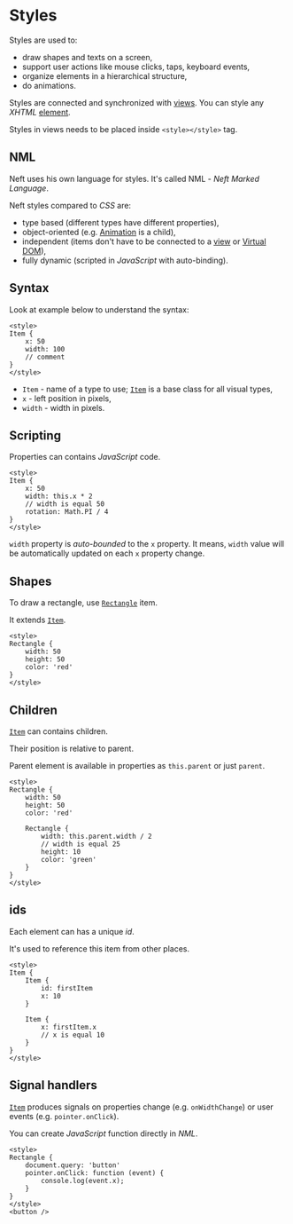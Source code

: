 # Styles

Styles are used to:
- draw shapes and texts on a screen,
- support user actions like mouse clicks, taps, keyboard events,
- organize elements in a hierarchical structure,
- do animations.

Styles are connected and synchronized with [views](/views.html). You can style any *XHTML* [element](/api/document-element.html).

Styles in views needs to be placed inside `<style></style>` tag.

## NML

Neft uses his own language for styles. It's called NML - *Neft Marked Language*.

Neft styles compared to *CSS* are:
- type based (different types have different properties),
- object-oriented (e.g. [Animation](/styles/animations.html) is a child),
- independent (items don't have to be connected to a [view](/views.html) or [Virtual DOM](/views/virtual-dom.html)),
- fully dynamic (scripted in *JavaScript* with auto-binding).

## Syntax

Look at example below to understand the syntax:

```xhtml
<style>
Item {
    x: 50
    width: 100
    // comment
}
</style>
```

- `Item` - name of a type to use; [`Item`](/api/renderer-item.html) is a base class for all visual types,
- `x` - left position in pixels,
- `width` - width in pixels.

## Scripting

Properties can contains *JavaScript* code.

```xhtml
<style>
Item {
    x: 50
    width: this.x * 2
    // width is equal 50
    rotation: Math.PI / 4
}
</style>
```

`width` property is *auto-bounded* to the `x` property. It means, `width` value will be automatically updated on each `x` property change.

## Shapes

To draw a rectangle, use [`Rectangle`](/api/renderer-rectangle.html) item.

It extends [`Item`](/api/renderer-item.html).

```xhtml
<style>
Rectangle {
    width: 50
    height: 50
    color: 'red'
}
</style>
```

## Children

[`Item`](/api/renderer-item.html) can contains children.

Their position is relative to parent.

Parent element is available in properties as `this.parent` or just `parent`.

```xhtml
<style>
Rectangle {
    width: 50
    height: 50
    color: 'red'

    Rectangle {
        width: this.parent.width / 2
        // width is equal 25
        height: 10
        color: 'green'
    }
}
</style>
```

## ids

Each element can has a unique *id*.

It's used to reference this item from other places.

```xhtml
<style>
Item {
    Item {
        id: firstItem
        x: 10
    }

    Item {
        x: firstItem.x
        // x is equal 10
    }
}
</style>
```

## Signal handlers

[`Item`](/api/renderer-item.html) produces signals on properties change (e.g. `onWidthChange`) or user events (e.g. `pointer.onClick`).

You can create *JavaScript* function directly in *NML*.

```xhtml
<style>
Rectangle {
    document.query: 'button'
    pointer.onClick: function (event) {
        console.log(event.x);
    }
}
</style>
<button />
```
